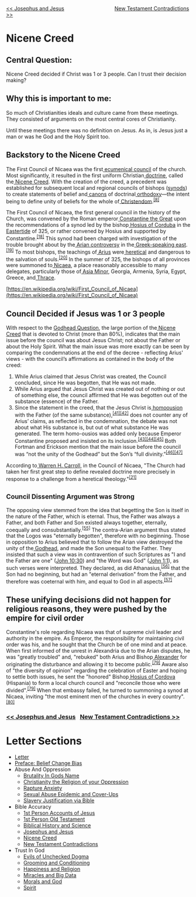 [<< Josephus and Jesus](https://letter-to-christian-scholars.github.io/Letter-to-Christian-Scholars/Josephus-And-Jesus.html)
&nbsp;&nbsp;&nbsp;&nbsp;&nbsp;&nbsp;&nbsp;&nbsp;&nbsp;&nbsp;&nbsp;&nbsp;&nbsp;&nbsp;&nbsp;&nbsp;&nbsp;&nbsp;&nbsp;&nbsp;&nbsp;&nbsp;&nbsp;&nbsp;&nbsp;&nbsp;&nbsp;&nbsp;&nbsp;&nbsp;&nbsp;&nbsp;&nbsp; 
[New Testament Contradictions >>](https://letter-to-christian-scholars.github.io/Letter-to-Christian-Scholars/New-Testament-Contradictions.html)


# **Nicene Creed**
## **Central Question:**

Nicene Creed decided if Christ was 1 or 3 people. Can I trust their decision making?


## **Why this is important to me:**

So much of Christianities ideals and culture came from these meetings. They consisted of arguments on the most central cores of Christianity.

Until these meetings there was no definition on Jesus. As in, is Jesus just a man or was he God and the Holy Spirit too.


## **Backstory to the Nicene Creed**

The First Council of Nicaea was the first[ ecumenical council](https://en.wikipedia.org/wiki/Ecumenical_council) of the church. Most significantly, it resulted in the first uniform Christian[ doctrine](https://en.wikipedia.org/wiki/Doctrine), called the[ Nicene Creed](https://en.wikipedia.org/wiki/Nicene_Creed). With the creation of the creed, a precedent was established for subsequent local and regional councils of bishops ([synods](https://en.wikipedia.org/wiki/Synod)) to create statements of belief and[ canons](https://en.wikipedia.org/wiki/Canon_law) of doctrinal[ orthodoxy](https://en.wikipedia.org/wiki/Orthodoxy)—the intent being to define unity of beliefs for the whole of[ Christendom](https://en.wikipedia.org/wiki/Christendom).<sup><a href="https://en.wikipedia.org/wiki/First_Council_of_Nicaea#cite_note-EB1911-8">[8]</a></sup>

The First Council of Nicaea, the first general council in the history of the Church, was convened by the Roman emperor[ Constantine the Great](https://en.wikipedia.org/wiki/Constantine_the_Great) upon the recommendations of a synod led by the bishop[ Hosius of Corduba](https://en.wikipedia.org/wiki/Hosius_of_Corduba) in the[ Eastertide](https://en.wikipedia.org/wiki/Eastertide) of 325, or rather convened by Hosius and supported by Constantine.<sup><a href="https://en.wikipedia.org/wiki/First_Council_of_Nicaea#cite_note-18">[18]</a></sup> This synod had been charged with investigation of the trouble brought about by the[ Arian controversy](https://en.wikipedia.org/wiki/Arian_controversy) in the[ Greek-speaking east](https://en.wikipedia.org/wiki/Greek_East).<sup><a href="https://en.wikipedia.org/wiki/First_Council_of_Nicaea#cite_note-19">[19]</a></sup> To most bishops, the teachings of[ Arius](https://en.wikipedia.org/wiki/Arius) were[ heretical](https://en.wikipedia.org/wiki/Christian_heresy) and dangerous to the salvation of souls.<sup><a href="https://en.wikipedia.org/wiki/First_Council_of_Nicaea#cite_note-20">[20]</a></sup> In the summer of 325, the bishops of all provinces were summoned to[ Nicaea](https://en.wikipedia.org/wiki/Nicaea), a place reasonably accessible to many delegates, particularly those of[ Asia Minor](https://en.wikipedia.org/wiki/Early_centers_of_Christianity#Western_Anatolia), Georgia, Armenia, Syria, Egypt, Greece, and[ Thrace](https://en.wikipedia.org/wiki/Thrace).

[https://en.wikipedia.org/wiki/First_Council_of_Nicaea](https://en.wikipedia.org/wiki/First_Council_of_Nicaea)


## **Council Decided if Jesus was 1 or 3 people**

With respect to the [Godhead Question](https://en.wikipedia.org/wiki/Arianism), the large portion of the[ Nicene Creed](https://en.wikipedia.org/wiki/Nicene_Creed) that is devoted to Christ (more than 80%), indicates that the main issue before the council was about Jesus Christ; not about the Father or about the Holy Spirit. What the main issue was more exactly can be seen by comparing the condemnations at the end of the decree - reflecting Arius' views - with the council’s affirmations as contained in the body of the creed:



1. While Arius claimed that Jesus Christ was created, the Council concluded, since He was begotten, that He was not made.
2. While Arius argued that Jesus Christ was created out of nothing or out of something else, the council affirmed that He was begotten out of the substance (essence) of the Father.
3. Since the statement in the creed, that the Jesus Christ is[ homoousion](https://en.wikipedia.org/wiki/Homoousion) with the Father (of the same substance),<sup><a href="https://en.wikipedia.org/wiki/First_Council_of_Nicaea#cite_note-41">[41][42]</a></sup> does not counter any of Arius’ claims, as reflected in the condemnation, the debate was not about what His substance is, but out of what substance He was generated. The term homo-ousios was added only because Emperor Constantine proposed and insisted on its inclusion.<sup><a href="https://en.wikipedia.org/wiki/First_Council_of_Nicaea#cite_note-43">[43][44][45]</a></sup> Both Fortman and Erickson mention that the main issue before the council was “not the unity of the Godhead” but the Son’s “full divinity.”<sup><a href="https://en.wikipedia.org/wiki/First_Council_of_Nicaea#cite_note-46">[46][47]</a></sup>

According to[ Warren H. Carroll](https://en.wikipedia.org/wiki/Warren_H._Carroll), in the Council of Nicaea, "The Church had taken her first great step to define revealed doctrine more precisely in response to a challenge from a heretical theology."<sup><a href="https://en.wikipedia.org/wiki/First_Council_of_Nicaea#cite_note-Carroll_1987_12-21">[21]</a></sup>


## <sup><strong>Council Dissenting Argument was Strong</strong></sup>

The opposing view stemmed from the idea that begetting the Son is itself in the nature of the Father, which is eternal. Thus, the Father was always a Father, and both Father and Son existed always together, eternally, coequally and consubstantially.<sup><a href="https://en.wikipedia.org/wiki/First_Council_of_Nicaea#cite_note-55">[55]</a></sup> The contra-Arian argument thus stated that the Logos was "eternally begotten", therefore with no beginning. Those in opposition to Arius believed that to follow the Arian view destroyed the unity of the[ Godhead](https://en.wikipedia.org/wiki/Godhead_(Christianity)), and made the Son unequal to the Father. They insisted that such a view was in contravention of such Scriptures as "I and the Father are one" ([John 10:30](https://www.biblegateway.com/passage/?search=John+10%3A30&version=NRSV)) and "the Word was God" ([John 1:1](https://www.biblegateway.com/passage/?search=John+1%3A1&version=NRSV)), as such verses were interpreted. They declared, as did Athanasius,<sup><a href="https://en.wikipedia.org/wiki/First_Council_of_Nicaea#cite_note-56">[56]</a></sup> that the Son had no beginning, but had an "eternal derivation" from the Father, and therefore was coeternal with him, and equal to God in all aspects.<sup><a href="https://en.wikipedia.org/wiki/First_Council_of_Nicaea#cite_note-FOOTNOTEAthanasiusNewman1920[httpsbooksgooglecombooksidA7ZaAAAAYAAJpgPA51lpgPA51vonepageqffalse_51]-57">[57]</a></sup>


## **These unifying decisions did not happen for religious reasons, they were pushed by the empire for civil order**

Constantine's role regarding Nicaea was that of supreme civil leader and authority in the empire. As Emperor, the responsibility for maintaining civil order was his, and he sought that the Church be of one mind and at peace. When first informed of the unrest in Alexandria due to the Arian disputes, he was "greatly troubled" and, "rebuked" both Arius and Bishop[ Alexander](https://en.wikipedia.org/wiki/Pope_Alexander_I_of_Alexandria) for originating the disturbance and allowing it to become public.<sup><a href="https://en.wikipedia.org/wiki/First_Council_of_Nicaea#cite_note-sozomen1-79">[79]</a></sup> Aware also of "the diversity of opinion" regarding the celebration of Easter and hoping to settle both issues, he sent the "honored" Bishop[ Hosius of Cordova](https://en.wikipedia.org/wiki/Hosius_of_Corduba) (Hispania) to form a local church council and "reconcile those who were divided".<sup><a href="https://en.wikipedia.org/wiki/First_Council_of_Nicaea#cite_note-sozomen1-79">[79]</a></sup> When that embassy failed, he turned to summoning a synod at Nicaea, inviting "the most eminent men of the churches in every country".<sup><a href="https://en.wikipedia.org/wiki/First_Council_of_Nicaea#cite_note-80">[80]</a></sup>


### [<< Josephus and Jesus](https://letter-to-christian-scholars.github.io/Letter-to-Christian-Scholars/Josephus-And-Jesus.html) &nbsp; [New Testament Contradictions >>](https://letter-to-christian-scholars.github.io/Letter-to-Christian-Scholars/New-Testament-Contradictions.html)

# Letter Sections
- [Letter](https://letter-to-christian-scholars.github.io/Letter-to-Christian-Scholars/index.html)
- [Preface: Belief Change Bias](https://letter-to-christian-scholars.github.io/Letter-to-Christian-Scholars/preface.html)
- Abuse And Oppression
  * [Brutality In Gods Name](https://letter-to-christian-scholars.github.io/Letter-to-Christian-Scholars/Brutality-In-Gods-Name.html)
  * [Christianity the Religion of your Oppression](https://letter-to-christian-scholars.github.io/Letter-to-Christian-Scholars/Christianity-The-Religion-Of-Your-Oppression.html)
  * [Rapture Anxiety](https://letter-to-christian-scholars.github.io/Letter-to-Christian-Scholars/Rapture-Anxiety.html)
  * [Sexual Abuse Epidemic and Cover-Ups](https://letter-to-christian-scholars.github.io/Letter-to-Christian-Scholars/Sexual-Abuse-Epidemic-And-Cover-Ups.html)
  * [Slavery Justification via Bible](https://letter-to-christian-scholars.github.io/Letter-to-Christian-Scholars/Slavery-Justification-Via-Bible.html)
- Bible Accuracy
  * [1st Person Accounts of Jesus](https://letter-to-christian-scholars.github.io/Letter-to-Christian-Scholars/1st-Person-Accounts-Of-Jesus.html)
  * [1st Person Old Testament](https://letter-to-christian-scholars.github.io/Letter-to-Christian-Scholars/1st-Person-Old-Testament.html)
  * [Biblical History and Science](https://letter-to-christian-scholars.github.io/Letter-to-Christian-Scholars/Biblical-History-And-Science.html)
  * [Josephus and Jesus](https://letter-to-christian-scholars.github.io/Letter-to-Christian-Scholars/Josephus-And-Jesus.html)
  * [Nicene Creed](https://letter-to-christian-scholars.github.io/Letter-to-Christian-Scholars/Nicene-Creed.html)
  * [New Testament Contradictions](https://letter-to-christian-scholars.github.io/Letter-to-Christian-Scholars/New-Testament-Contradictions.html)
- Trust In God
  * [Evils of Unchecked Dogma](https://letter-to-christian-scholars.github.io/Letter-to-Christian-Scholars/Evils-Of-Unchecked-Dogma.html)
  * [Grooming and Conditioning](https://letter-to-christian-scholars.github.io/Letter-to-Christian-Scholars/Grooming-And-Conditioning-In-Christianity.html)
  * [Happiness and Religion](https://letter-to-christian-scholars.github.io/Letter-to-Christian-Scholars/Happiness-And-Religion.html)
  * [Miracles and Big Data](https://letter-to-christian-scholars.github.io/Letter-to-Christian-Scholars/Miracles-And-Big-Data.html)
  * [Morals and God](https://letter-to-christian-scholars.github.io/Letter-to-Christian-Scholars/Morals-And-God.html)
  * [Spirit](https://letter-to-christian-scholars.github.io/Letter-to-Christian-Scholars/Spirit.html)
